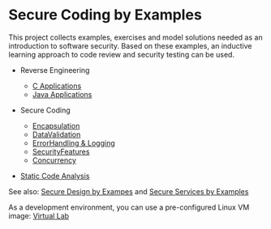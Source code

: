 # Secure Coding by Examples

This project collects examples, exercises and model solutions needed as an introduction to software security.
Based on these examples, an inductive learning approach to code review and security testing can be used.

* Reverse Engineering
  * [C Applications](https://github.com/teiniker/teiniker-lectures-securecoding/tree/master/reverse-engineering-c)
  * [Java Applications](https://github.com/teiniker/teiniker-lectures-securecoding/tree/master/reverse-engineering-java)
  
* Secure Coding
  * [Encapsulation](https://github.com/teiniker/teiniker-lectures-securecoding/tree/master/secure-coding/Encapsulation)
  * [DataValidation](https://github.com/teiniker/teiniker-lectures-securecoding/tree/master/secure-coding/DataValidation)
  * [ErrorHandling & Logging](https://github.com/teiniker/teiniker-lectures-securecoding/tree/master/secure-coding/ErrorHandling-Logging)
  * [SecurityFeatures](https://github.com/teiniker/teiniker-lectures-securecoding/tree/master/secure-coding/SecurityFeatures)
  * [Concurrency](https://github.com/teiniker/teiniker-lectures-securecoding/tree/master/secure-coding/Concurrency)

* [Static Code Analysis](https://github.com/teiniker/teiniker-lectures-securecoding/tree/master/static-code-analysis)

See also: 
[Secure Design by Exampes](https://github.com/teiniker/teiniker-lectures-securedesign) and 
[Secure Services by Examples](https://github.com/teiniker/teiniker-lectures-secureservices) 

As a development environment, you can use a pre-configured Linux VM image:
[Virtual Lab](https://drive.google.com/drive/folders/1AzsF4Mvh1HJ8k6OW5W5hQ5CF0HdqA51l)
